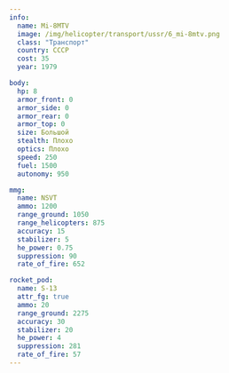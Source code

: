 ```yaml
---
info:
  name: Mi-8MTV
  image: /img/helicopter/transport/ussr/6_mi-8mtv.png
  class: "Транспорт"
  country: СССР
  cost: 35
  year: 1979

body:
  hp: 8
  armor_front: 0
  armor_side: 0
  armor_rear: 0
  armor_top: 0
  size: Большой
  stealth: Плохо
  optics: Плохо
  speed: 250
  fuel: 1500
  autonomy: 950

mmg:
  name: NSVT
  ammo: 1200
  range_ground: 1050
  range_helicopters: 875
  accuracy: 15
  stabilizer: 5
  he_power: 0.75
  suppression: 90
  rate_of_fire: 652

rocket_pod:
  name: S-13
  attr_fg: true
  ammo: 20
  range_ground: 2275
  accuracy: 30
  stabilizer: 20
  he_power: 4
  suppression: 281
  rate_of_fire: 57
---
```

